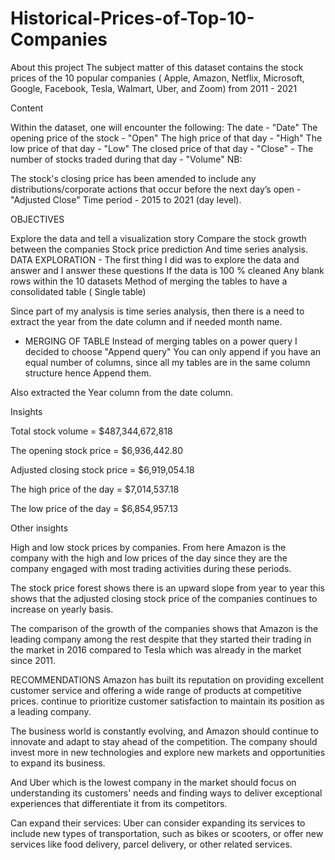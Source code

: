 # Historical-Prices-of-Top-10-Companies


About this project
The subject matter of this dataset contains the stock prices of the 10 popular companies ( Apple, Amazon, Netflix, Microsoft, Google, Facebook, Tesla, Walmart, Uber, and Zoom) from 2011 - 2021

Content

Within the dataset, one will encounter the following:
The date - "Date"
The opening price of the stock - "Open"
The high price of that day - "High"
The low price of that day - "Low"
The closed price of that day - "Close" -
The number of stocks traded during that day - "Volume"
NB:

The stock's closing price has been amended to include any distributions/corporate actions that occur before the next day’s open - "Adjusted Close" Time period - 2015 to 2021 (day level).

OBJECTIVES

Explore the data and tell a visualization story
Compare the stock growth between the companies
Stock price prediction
And time series analysis.
DATA EXPLORATION -
The first thing I did was to explore the data and answer and I answer these questions
If the data is 100 % cleaned
Any blank rows within the 10 datasets
Method of merging the tables to have a consolidated table ( Single table)

Since part of my analysis is time series analysis, then there is a need to extract the year from the date column and if needed month name.

- MERGING OF TABLE
Instead of merging tables on a power query I decided to choose "Append query" You can only append if you have an equal number of columns, since all my tables are in the same column structure hence Append them.

Also extracted the Year column from the date column.

Insights

Total stock volume = $487,344,672,818

The opening stock price = $6,936,442.80

Adjusted closing stock price = $6,919,054.18

The high price of the day = $7,014,537.18

The low price of the day = $6,854,957.13

Other insights

High and low stock prices by companies. From here Amazon is the company with the high and low prices of the day since they are the company engaged with most trading activities during these periods.

The stock price forest shows there is an upward slope from year to year this shows that the adjusted closing stock price of the companies continues to increase on yearly basis.

The comparison of the growth of the companies shows that Amazon is the leading company among the rest despite that they started their trading in the market in 2016 compared to Tesla which was already in the market since 2011.

RECOMMENDATIONS
Amazon has built its reputation on providing excellent customer service and offering a wide range of products at competitive prices. continue to prioritize customer satisfaction to maintain its position as a leading company.

The business world is constantly evolving, and Amazon should continue to innovate and adapt to stay ahead of the competition. The company should invest more in new technologies and explore new markets and opportunities to expand its business.

And Uber which is the lowest company in the market should focus on understanding its customers' needs and finding ways to deliver exceptional experiences that differentiate it from its competitors.

Can expand their services: Uber can consider expanding its services to include new types of transportation, such as bikes or scooters, or offer new services like food delivery, parcel delivery, or other related services.
